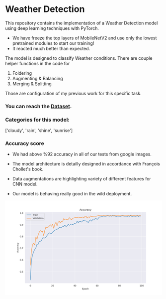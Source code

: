 # Weather Detection



This repository contains the implementation of a Weather Detection model using deep learning techniques with PyTorch. 

- We have freeze the top layers of MobileNetV2 and use only the lowest pretrained modules to start our training!
- It reacted much better than expected.

The model is designed to classify Weather conditions. There are couple helper functions in the code for 

1. Foldering
2. Augmenting & Balancing
3. Merging & Splitting

Those are configuration of my previous work for this specific task.

### You can reach the [Dataset](https://data.mendeley.com/datasets/4drtyfjtfy/1). 

### Categories for this model:
['cloudy', 'rain', 'shine', 'sunrise']

### Accuracy score
- We had above %92 accuracy in all of our tests from google images.

- The model architecture is detailly designed in accordance with François Chollet's book.

- Data augmentations are highlighting variety of different features for CNN model.
- Our model is behaving really good in the wild deployment.

![Alt text](/accuracy_graph.png "Score")


    

